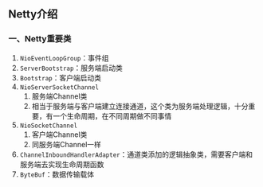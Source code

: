 ## Netty介绍

### 一、Netty重要类

1. `NioEventLoopGroup`：事件组
2. `ServerBootstrap`：服务端启动类
3. `Bootstrap`：客户端启动类
4. `NioServerSocketChannel`
    1. 服务端Channel类
    2. 相当于服务端与客户端建立连接通道，这个类为服务端处理逻辑，十分重要，有一个生命周期，在不同周期做不同事情
5. `NioSocketChannel`
    1. 客户端Channel类
    2. 同服务端Channel一样
6. `ChannelInboundHandlerAdapter`：通道类添加的逻辑抽象类，需要客户端和服务端去实现生命周期函数
7. `ByteBuf`：数据传输载体